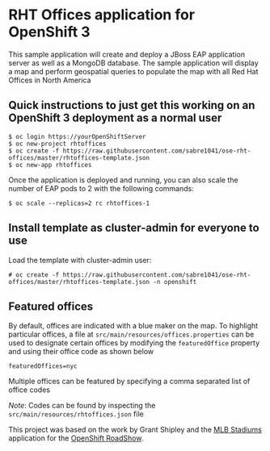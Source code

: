 # RHT Offices application for OpenShift 3

This sample application will create and deploy a JBoss EAP application server as well as a MongoDB database.  The sample application will display a map and perform geospatial queries to populate the map with all Red Hat Offices in North America


## Quick instructions to just get this working on an OpenShift 3 deployment as a normal user

````
$ oc login https://yourOpenShiftServer
$ oc new-project rhtoffices
$ oc create -f https://raw.githubusercontent.com/sabre1041/ose-rht-offices/master/rhtoffices-template.json
$ oc new-app rhtoffices
````
Once the application is deployed and running, you can also scale the number of EAP pods to 2 with the following commands:

````
$ oc scale --replicas=2 rc rhtoffices-1
````

## Install template as cluster-admin for everyone to use

Load the template with cluster-admin user:

````
# oc create -f https://raw.githubusercontent.com/sabre1041/ose-rht-offices/master/rhtoffices-template.json -n openshift
````

## Featured offices

By default, offices are indicated with a blue maker on the map. To highlight particular offices, a file at `src/main/resources/offices.properties` can be used to designate certain offices by modifying the `featuredOffice` property and using their office code as shown below

    featuredOffices=nyc

Multiple offices can be featured by specifying a comma separated list of office codes 

*Note*: Codes can be found by inspecting the `src/main/resources/rhtoffices.json` file


This project was based on the work by Grant Shipley and the [MLB Stadiums](https://github.com/gshipley/openshift3mlbparks) application for the [OpenShift RoadShow](http://training.runcloudrun.com/roadshow/).
